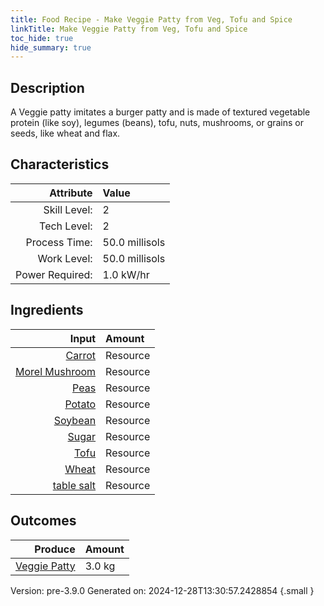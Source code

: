 ```yaml
---
title: Food Recipe - Make Veggie Patty from Veg, Tofu and Spice
linkTitle: Make Veggie Patty from Veg, Tofu and Spice
toc_hide: true
hide_summary: true
---
```


## Description
A Veggie patty imitates a burger patty and is made of&#10;&#9;&#9;&#9;textured vegetable protein (like soy), legumes (beans), tofu,&#10;&#9;&#9;&#9;nuts, mushrooms, or grains or seeds, like wheat and flax. 

## Characteristics

| Attribute      | Value |
|--------:|:------|
|Skill Level:|2|
|Tech Level:|2|
|Process Time:|50.0 millisols|
|Work Level:|50.0 millisols|
|Power Required:|1.0 kW/hr|

## Ingredients

| Input      | Amount |
|--------:|:------|
|[Carrot](/docs/definitions/resource/carrot)|Resource|0.35 kg|
|[Morel Mushroom](/docs/definitions/resource/morel-mushroom)|Resource|0.15 kg|
|[Peas](/docs/definitions/resource/peas)|Resource|0.5 kg|
|[Potato](/docs/definitions/resource/potato)|Resource|0.5 kg|
|[Soybean](/docs/definitions/resource/soybean)|Resource|0.45 kg|
|[Sugar](/docs/definitions/resource/sugar)|Resource|0.05 kg|
|[Tofu](/docs/definitions/resource/tofu)|Resource|0.5 kg|
|[Wheat](/docs/definitions/resource/wheat)|Resource|0.5 kg|
|[table salt](/docs/definitions/resource/table-salt)|Resource|0.01 kg|

## Outcomes


| Produce      | Amount |
|--------:|:------|
|[Veggie Patty](/docs/definitions/resource/veggie-patty)|3.0 kg|


Version: pre-3.9.0 Generated on: 2024-12-28T13:30:57.2428854
{.small }

